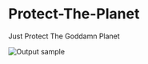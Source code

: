 # Protect-The-Planet
Just Protect The Goddamn Planet

![Output sample](https://github.com/CasterraDev/Protect-The-Planet/Protect-The-Planet-Finished.gif)
